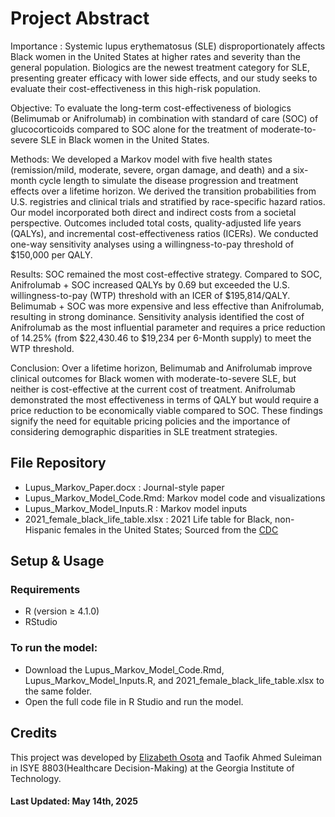 
# Project Abstract 

Importance : Systemic lupus erythematosus (SLE) disproportionately affects Black women in the United States at higher rates and severity than the general population. Biologics are the newest treatment category for SLE, presenting greater efficacy with lower side effects, and our study seeks to evaluate their cost-effectiveness in this high-risk population. 

Objective: To evaluate the long-term cost-effectiveness of biologics (Belimumab or Anifrolumab) in combination with standard of care (SOC) of glucocorticoids compared to SOC alone for the treatment of moderate-to-severe SLE in Black women in the United States. 

Methods: We developed a Markov model with five health states (remission/mild, moderate, severe, organ damage, and death) and a six-month cycle length to simulate the disease progression and treatment effects over a lifetime horizon. We derived the transition probabilities from U.S. registries and clinical trials and stratified by race-specific hazard ratios. Our model incorporated both direct and indirect costs from a societal perspective. Outcomes included total costs, quality-adjusted life years (QALYs), and incremental cost-effectiveness ratios (ICERs). We conducted one-way sensitivity analyses using a willingness-to-pay threshold of $150,000 per QALY. 
 
Results: SOC remained the most cost-effective strategy. Compared to SOC, Anifrolumab + SOC increased QALYs by 0.69 but exceeded the U.S. willingness-to-pay (WTP) threshold with an ICER of $195,814/QALY. Belimumab + SOC was more expensive and less effective than Anifrolumab, resulting in strong dominance. Sensitivity analysis identified the cost of Anifrolumab as the most influential parameter and requires a price reduction of 14.25% (from $22,430.46 to $19,234 per 6-Month supply) to meet the WTP threshold. 

Conclusion: Over a lifetime horizon, Belimumab and Anifrolumab improve clinical outcomes for Black women with moderate-to-severe SLE, but neither is cost-effective at the current cost of treatment. Anifrolumab demonstrated the most effectiveness in terms of QALY but would require a price reduction to be economically viable compared to SOC. These findings signify the need for equitable pricing policies and the importance of considering demographic disparities in SLE treatment strategies.  

## File Repository
- Lupus_Markov_Paper.docx : Journal-style paper
- Lupus_Markov_Model_Code.Rmd: Markov model code and visualizations
- Lupus_Markov_Model_Inputs.R : Markov model inputs
- 2021_female_black_life_table.xlsx : 2021 Life table for Black, non-Hispanic females in the United States; Sourced from the [CDC](https://www.cdc.gov/nchs/data/nvsr/nvsr72/nvsr72-12.pdf)

## Setup & Usage

### Requirements
- R (version ≥ 4.1.0)
- RStudio

### To run the model:
- Download the Lupus_Markov_Model_Code.Rmd, Lupus_Markov_Model_Inputs.R, and 2021_female_black_life_table.xlsx to the same folder.
- Open the full code file in R Studio and run the model. 


## Credits
This project was developed by [Elizabeth Osota](https://www.linkedin.com/in/eosota/) and Taofik Ahmed Suleiman in ISYE 8803(Healthcare Decision-Making) at the Georgia Institute of Technology.

#### Last Updated: May 14th, 2025
